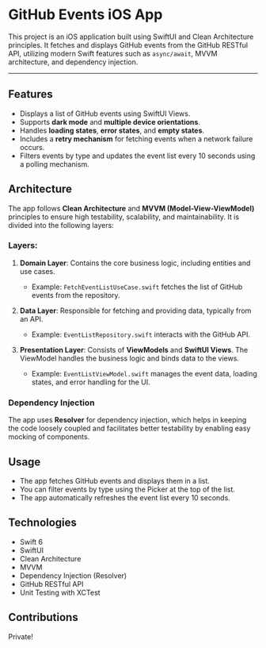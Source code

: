 # GitHub Events iOS App

This project is an iOS application built using SwiftUI and Clean Architecture principles. It fetches and displays GitHub events from the GitHub RESTful API, utilizing modern Swift features such as `async/await`, MVVM architecture, and dependency injection.

---

## Features
- Displays a list of GitHub events using SwiftUI Views.
- Supports **dark mode** and **multiple device orientations**.
- Handles **loading states**, **error states**, and **empty states**.
- Includes a **retry mechanism** for fetching events when a network failure occurs.
- Filters events by type and updates the event list every 10 seconds using a polling mechanism.

## Architecture

The app follows **Clean Architecture** and **MVVM (Model-View-ViewModel)** principles to ensure high testability, scalability, and maintainability. It is divided into the following layers:

### Layers:
1. **Domain Layer**: Contains the core business logic, including entities and use cases.
    - Example: `FetchEventListUseCase.swift` fetches the list of GitHub events from the repository.
   
2. **Data Layer**: Responsible for fetching and providing data, typically from an API.
    - Example: `EventListRepository.swift` interacts with the GitHub API.

3. **Presentation Layer**: Consists of **ViewModels** and **SwiftUI Views**. The ViewModel handles the business logic and binds data to the views.
    - Example: `EventListViewModel.swift` manages the event data, loading states, and error handling for the UI.

### Dependency Injection
The app uses **Resolver** for dependency injection, which helps in keeping the code loosely coupled and facilitates better testability by enabling easy mocking of components.


## Usage

- The app fetches GitHub events and displays them in a list.
- You can filter events by type using the Picker at the top of the list.
- The app automatically refreshes the event list every 10 seconds.


## Technologies

* Swift 6
* SwiftUI
* Clean Architecture
* MVVM
* Dependency Injection (Resolver)
* GitHub RESTful API
* Unit Testing with XCTest


## Contributions

Private!
